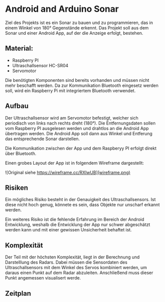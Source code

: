 # Android and Arduino Sonar
Ziel des Projekts ist es ein Sonar zu bauen und zu programmieren,
das in einem Winkel von 180° Gegenstände erkennt. Das Projekt soll
aus dem Sonar und einer Android App, auf der die Anzeige erfolgt,
bestehen.

## Material:
- Raspberry PI
- Ultraschallsensor HC-SR04
- Servomotor

Die benötigten Komponenten sind bereits vorhanden und müssen nicht mehr beschafft werden.
Da zur Kommunikation Bluetooth eingesetz werden soll, wird ein Raspberry Pi mit integriertem Bluetooth verwendet.

## Aufbau
Der Ultraschallsensor wird am Servomotor befestigt, welcher sich
periodisch von links nach rechts dreht (180°). Die Entfernungsdaten
sollen vom Raspberry PI ausgelesen werden und drahtlos an
die Android App übertragen werden. Die Android App soll dann aus
Winkel und Entferung das entsprechende Sonar darstellen. 

Die Kommunikation zwischen der App und dem Raspberyy PI erfolgt direkt über Bluetooth. 

Einen grobes Layout der App ist in folgendem Wireframe dargestellt:

![Original siehe https://wireframe.cc/RXIwUB](wireframe.png)


<!-- Wie werden Daten in Android angezeigt?  -->

<!-- Vielleicht kleines Mockup der App -->


## Risiken

Ein mögliches Risiko besteht in der Genauigkeit des Ultraschallsensors. Ist diese nicht hoch genug, könnete es sein, dass Objekte nur unscharf erkannt werden.

Ein weiteres Risiko ist die fehlende Erfahrung im Bereich der Android Entwicklung, weshalb die Entwicklung der App nur schwer abgeschätzt werden kann und mit einer gewissen Unsicherheit behaftet ist.


## Komplexität

Der Teil mit der höchsten Komplexität, liegt in der Berechnung und Darstelllung des Radars. 
Dabei müssen die Sensordaten des Ultraschallsensors mit dem Winkel des Servos kombiniert werden, um daraus
einen Punkt auf dem Radar abzuleiten. Anschließend muss dieser Punkt angemessen visualisert werde.

## Zeitplan

<!-- ?? -->

